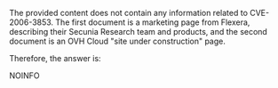 The provided content does not contain any information related to CVE-2006-3853. The first document is a marketing page from Flexera, describing their Secunia Research team and products, and the second document is an OVH Cloud "site under construction" page.

Therefore, the answer is:

NOINFO